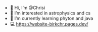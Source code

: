 - 👋 Hi, I’m @Chrisi
- 👀 I’m interested in astrophysics and cs
- 🌱 I’m currently learning phyton and java
- 💻 https://website-birkchr.pages.dev/
